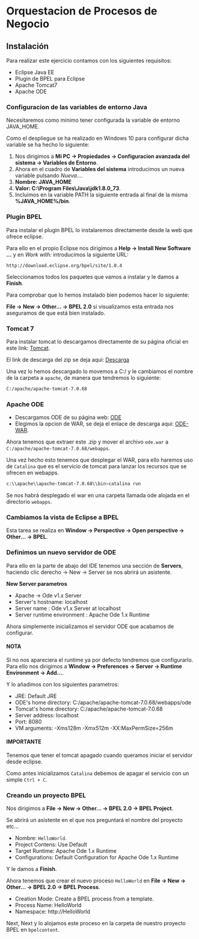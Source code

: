 Orquestacion de Procesos de Negocio
===================================

## Instalación

Para realizar este ejercicio contamos con los siguientes requisitos:

- Eclipse Java EE
- Plugin de BPEL para Eclipse
- Apache Tomcat7
- Apache ODE

### Configuracion de las variables de entorno Java

Necesitaremos como minimo tener configurada la variable de entorno JAVA_HOME.

Como el despliegue se ha realizado en Windows 10 para configurar dicha variable se ha hecho lo siguiente:

1. Nos dirigimos a **Mi PC -> Propiedades -> Configuracion avanzada del sistema -> Variables de Entorno**.
2. Ahora en el cuadro de **Variables del sistema** introducimos un nueva variable pulsando *Nueva...*.
3. **Nombre: JAVA_HOME**
4. **Valor: C:\Program Files\Java\jdk1.8.0_73**.
5. Incluimos en la variable PATH la siguiente entrada al final de la misma **%JAVA_HOME%/bin**.

### Plugin BPEL

Para instalar el plugin BPEL lo instalaremos directamente desde la web que ofrece eclipse.

Para ello en el propio Eclipse nos dirigimos a **Help -> Install New Software ...** y en *Work with:* introducimos la siguiente URL:

`http://download.eclipse.org/bpel/site/1.0.4`

Seleccionamos todos los paquetes que vamos a instalar y le damos a **Finish**.

Para comprobar que lo hemos instalado bien podemos hacer lo siguiente:

**File -> New -> Other... -> BPEL 2.0** si visualizamos esta entrada nos aseguramos de que está bien instalado.

### Tomcat 7

Para instalar tomcat lo descargamos directamente de su página oficial en este link: [Tomcat](http://tomcat.apache.org/download-70.cgi).

El link de descarga del zip se deja aqui: [Descarga](http://ftp.cixug.es/apache/tomcat/tomcat-7/v7.0.68/bin/apache-tomcat-7.0.68.zip)

Una vez lo hemos descargado lo movemos a C:/ y le cambiamos el nombre de la carpeta a `apache`, de manera que tendremos lo siguiente:

```bash
C:/apache/apache-tomcat-7.0.68
```

### Apache ODE

- Descargamos ODE de su página web: [ODE](http://ode.apache.org/getting-ode.html)
- Elegimos la opcion de WAR, se deja el enlace de descarga aqui: [ODE-WAR](http://www.apache.org/dyn/closer.cgi/ode/apache-ode-war-1.3.6.zip).

Ahora tenemos que extraer este .zip y mover el archivo `ode.war` a `C:/apache/apache-tomcat-7.0.68/webapps`.

Una vez hecho esto tenemos que desplegar el WAR, para ello haremos uso de `Catalina` que es el servicio de tomcat para lanzar los recursos que se ofrecen en webapps.

```bash
c:\\apache\\apache-tomcat-7.0.68\\bin>catalina run
```

Se nos habrá desplegado el war en una carpeta llamada ode alojada en el directorio `webapps`.

### Cambiamos la vista de Eclipse a BPEL

Esta tarea se realiza en **Window -> Perspective -> Open perspective -> Other... -> BPEL**.

### Definimos un nuevo servidor de ODE

Para ello en la parte de abajo del IDE tenemos una sección de **Servers**, haciendo clic derecho -> New -> Server se nos abrirá un asistente.

**New Server parametros**

- Apache -> Ode v1.x Server
- Server's hostname: localhost
- Server name : Ode v1.x Server at localhost
- Server runtime environment : Apache Ode 1.x Runtime

Ahora simplemente inicializamos el servidor ODE que acabamos de configurar.

#### NOTA

Si no nos apareciera el runtime ya por defecto tendremos que configurarlo. Para ello nos dirigimos a **Window -> Preferences -> Server -> Runtime Environment -> Add...**.

Y lo añadimos con los siguientes parametros:

- JRE: Default JRE
- ODE's home directory: C:/apache/apache-tomcat-7.0.68/webapps/ode
- Tomcat's home directory: C:/apache/apache-tomcat-7.0.68
- Server address: localhost
- Port: 8080
- VM arguments: -Xms128m -Xmx512m -XX:MaxPermSize=256m

#### IMPORTANTE

Tenemos que tener el tomcat apagado cuando queramos iniciar el servidor desde eclipse.

Como antes inicializamos `Catalina` debemos de apagar el servicio con un simple `Ctrl + C`.

### Creando un proyecto BPEL

Nos dirigimos a **File -> New -> Other... -> BPEL 2.0 -> BPEL Project**.

Se abrirá un asistente en el que nos preguntará el nombre del proyecto etc...
- Nombre: `HelloWorld`.
- Project Contens: Use Default
- Target Runtime: Apache Ode 1.x Runtime
- Configurations: Default Configuration for Apache Ode 1.x Runtime

Y le damos a **Finish**.

Ahora tenemos que crear el nuevo proceso `HelloWorld` en **File -> New -> Other... -> BPEL 2.0 -> BPEL Process**.

- Creation Mode: Create a BPEL process from a template.
- Process Name: HelloWorld
- Namespace: http://HelloWorld

Next, Next y lo alojamos este proceso en la carpeta de nuestro proyecto BPEL en `bpelcontent`.

